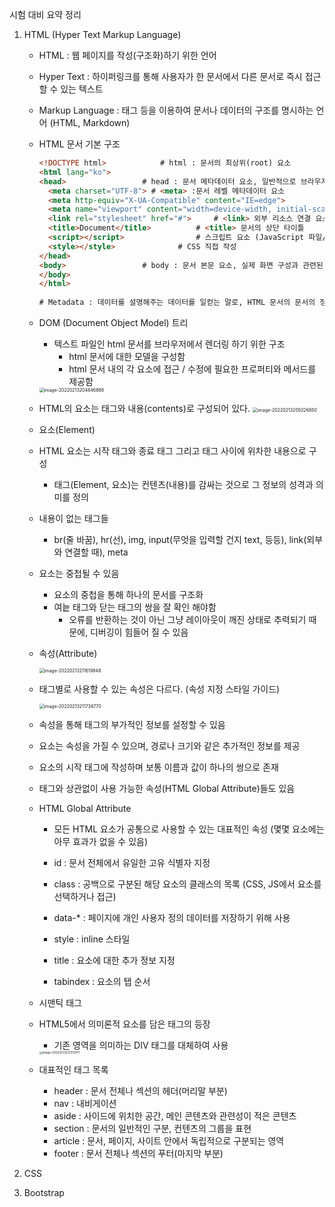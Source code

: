 시험 대비 요약 정리

1. HTML (Hyper Text Markup Language)

   - HTML : 웹 페이지를 작성(구조화)하기 위한 언어

   - Hyper Text : 하이퍼링크를 통해 사용자가 한 문서에서 다른 문서로 즉시 접근할 수 있는 텍스트 

   - Markup Language : 태그 등을 이용하여 문서나 데이터의 구조를 명시하는 언어 (HTML, Markdown)

   - HTML 문서 기본 구조

     ```html
     <!DOCTYPE html>			# html : 문서의 최상위(root) 요소
     <html lang="ko">
     <head>					# head : 문서 메타데이터 요소, 일반적으로 브라우저에 나타나지 않는 내용, 문서제목, 인코딩, 스타일, 외부 파일 로딩 등
       <meta charset="UTF-8"> # <meta> :문서 레벨 메타데이터 요소
       <meta http-equiv="X-UA-Compatible" content="IE=edge">
       <meta name="viewport" content="width=device-width, initial-scale=1.0">
       <link rel="stylesheet" href="#">		# <link> 외부 리소스 연결 요소 (CSS 파일, favicon 등)
       <title>Document</title>			# <title> 문서의 상단 타이틀
       <script></script>				# 스크립트 요소 (JavaScript 파일/코드)
       <style></style>				# CSS 직접 작성
     </head>
     <body>					# body : 문서 본문 요소, 실제 화면 구성과 관련된 내용
     </body>
     </html>
         
     # Metadata : 데이터를 설명해주는 데이터를 일컫는 말로, HTML 문서의 문서의 정보를 간단히 전달 (카카오톡 링크 공유 시 썸네일과 간략한 정보 나타나는 느낌)
     ```

   - DOM (Document Object Model) 트리

     - 텍스트 파일인 html 문서를 브라우저에서 렌더링 하기 위한 구조
     	- html 문서에 대한 모델을 구성함
       - html 문서 내의 각 요소에 접근 / 수정에 필요한 프로퍼티와 메서드를 제공함

     <img src="C:\Users\Sangtaek_Lee\AppData\Roaming\Typora\typora-user-images\image-20220213204846868.png" alt="image-20220213204846868" style="zoom:50%;" />

   - HTML의 요소는 태그와 내용(contents)로 구성되어 있다.
     <img src="C:\Users\Sangtaek_Lee\AppData\Roaming\Typora\typora-user-images\image-20220213205026850.png" alt="image-20220213205026850" style="zoom: 50%;" />

   

   - 요소(Element)
   - HTML 요소는 시작 태그와 종료 태그 그리고 태그 사이에 위차한 내용으로 구성
     - 태그(Element, 요소)는 컨텐츠(내용)를 감싸는 것으로 그 정보의 성격과 의미를 정의
   - 내용이 없는 태그들
     - br(줄 바꿈), hr(선), img, input(무엇을 입력할 건지 text, 등등), link(외부와 연결할 때), meta
   - 요소는 중첩될 수 있음
     - 요소의 중첩을 통해 하나의 문서를 구조화
     - 여늩 태그와 닫는 태그의 쌍을 잘 확인 해야함
       - 오류를 반환하는 것이 아닌 그냥 레이아웃이 깨진 상태로 추력되기 때문에, 디버깅이 힘들어 질 수 있음

   

   - 속성(Attribute)

     <img src="C:\Users\Sangtaek_Lee\AppData\Roaming\Typora\typora-user-images\image-20220213211619848.png" alt="image-20220213211619848" style="zoom:50%;" />

   - 태그별로 사용할 수 있는 속성은 다르다. (속성 지정 스타일 가이드)

     <img src="C:\Users\Sangtaek_Lee\AppData\Roaming\Typora\typora-user-images\image-20220213211738770.png" alt="image-20220213211738770" style="zoom:50%;" />

   - 속성을 통해 태그의 부가적인 정보를 설정할 수 있음

   - 요소는 속성을 가질 수 있으며, 경로나 크기와 같은 추가적인 정보를 제공

   - 요소의 시작 태그에 작성하며 보통 이름과 값이 하나의 쌍으로 존재

   - 태그와 상관없이 사용 가능한 속성(HTML Global Attribute)들도 있음

   - HTML Global Attribute

     - 모든 HTML 요소가 공통으로 사용할 수 있는 대표적인 속성 (몇몇 요소에는 아무 효과가 없을 수 있음)

     - id : 문서 전체에서 유일한 고유 식별자 지정

     - class : 공백으로 구분된 해당 요소의 클래스의 목록 (CSS, JS에서 요소를 선택하거나 접근)

     - data-* : 페이지에 개인 사용자 정의 데이터를 저장하기 위해 사용

     - style : inline 스타일

     - title : 요소에 대한 추가 정보 지정

     - tabindex : 요소의 탭 순서

       

   - 시맨틱 태그

   - HTML5에서 의미론적 요소를 담은 태그의 등장

     - 기존 영역을 의미하는 DIV 태그를 대체하여 사용

     <img src="C:\Users\Sangtaek_Lee\AppData\Roaming\Typora\typora-user-images\image-20220213213313071.png" alt="image-20220213213313071" style="zoom: 33%;" />

   - 대표적인 태그 목록

     - header : 문서 전체나 섹션의 헤더(머리말 부분)
     - nav : 내비게이션
     - aside : 사이드에 위치한 공간, 메인 콘텐츠와 관련성이 적은 콘텐츠
     - section : 문서의 일반적인 구분, 컨텐츠의 그룹을 표현
     - article : 문서, 페이지, 사이트 안에서 독립적으로 구분되는 영역
     - footer : 문서 전체나 섹션의 푸터(마지막 부분)

   

2. CSS
   
3. Bootstrap
